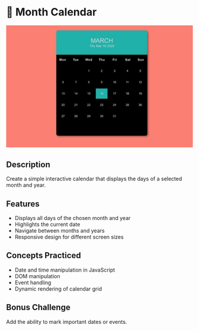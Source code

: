 # 📅 Month Calendar

![Month Calendar Preview](./assets/calendar.png)

## Description
Create a simple interactive calendar that displays the days of a selected month and year.

## Features
- Displays all days of the chosen month and year
- Highlights the current date
- Navigate between months and years
- Responsive design for different screen sizes

## Concepts Practiced
- Date and time manipulation in JavaScript
- DOM manipulation
- Event handling
- Dynamic rendering of calendar grid

## Bonus Challenge
Add the ability to mark important dates or events.
